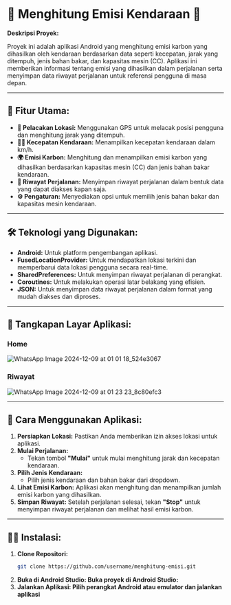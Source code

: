 # 🚗 **Menghitung Emisi Kendaraan** 🌱

**Deskripsi Proyek:**

Proyek ini adalah aplikasi Android yang menghitung emisi karbon yang dihasilkan oleh kendaraan berdasarkan data seperti kecepatan, jarak yang ditempuh, jenis bahan bakar, dan kapasitas mesin (CC). Aplikasi ini memberikan informasi tentang emisi yang dihasilkan dalam perjalanan serta menyimpan data riwayat perjalanan untuk referensi pengguna di masa depan.

---

## 📱 **Fitur Utama:**

- **📍 Pelacakan Lokasi:** Menggunakan GPS untuk melacak posisi pengguna dan menghitung jarak yang ditempuh.
- **🚶‍♂️ Kecepatan Kendaraan:** Menampilkan kecepatan kendaraan dalam km/h.
- **🌍 Emisi Karbon:** Menghitung dan menampilkan emisi karbon yang dihasilkan berdasarkan kapasitas mesin (CC) dan jenis bahan bakar kendaraan.
- **📝 Riwayat Perjalanan:** Menyimpan riwayat perjalanan dalam bentuk data yang dapat diakses kapan saja.
- **⚙️ Pengaturan:** Menyediakan opsi untuk memilih jenis bahan bakar dan kapasitas mesin kendaraan.

---

## 🛠️ **Teknologi yang Digunakan:**

- **Android:** Untuk platform pengembangan aplikasi.
- **FusedLocationProvider:** Untuk mendapatkan lokasi terkini dan memperbarui data lokasi pengguna secara real-time.
- **SharedPreferences:** Untuk menyimpan riwayat perjalanan di perangkat.
- **Coroutines:** Untuk melakukan operasi latar belakang yang efisien.
- **JSON:** Untuk menyimpan data riwayat perjalanan dalam format yang mudah diakses dan diproses.

---

## 📸 **Tangkapan Layar Aplikasi:**
### **Home**
![WhatsApp Image 2024-12-09 at 01 01 18_524e3067](https://github.com/user-attachments/assets/5044bc7a-35f5-450e-a2c1-2f807e8c5e93)

### **Riwayat**
![WhatsApp Image 2024-12-09 at 01 23 23_8c80efc3](https://github.com/user-attachments/assets/f09d96ca-7496-4773-b199-d92651abbdf3)

---

## 📝 **Cara Menggunakan Aplikasi:**

1. **Persiapkan Lokasi:** Pastikan Anda memberikan izin akses lokasi untuk aplikasi.
2. **Mulai Perjalanan:**
   - Tekan tombol **"Mulai"** untuk mulai menghitung jarak dan kecepatan kendaraan.
3. **Pilih Jenis Kendaraan:**
   - Pilih jenis kendaraan dan bahan bakar dari dropdown.
4. **Lihat Emisi Karbon:** Aplikasi akan menghitung dan menampilkan jumlah emisi karbon yang dihasilkan.
5. **Simpan Riwayat:** Setelah perjalanan selesai, tekan **"Stop"** untuk menyimpan riwayat perjalanan dan melihat hasil emisi karbon.

---

## 🧑‍💻 **Instalasi:**

1. **Clone Repositori:**
    ```bash
    git clone https://github.com/username/menghitung-emisi.git

2. **Buka di Android Studio: Buka proyek di Android Studio:**
3. **Jalankan Aplikasi: Pilih perangkat Android atau emulator dan jalankan aplikasi**
